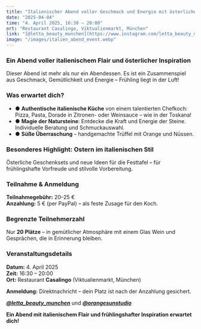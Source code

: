 ```yaml
---
title: "Italienischer Abend voller Geschmack und Energie mit österlicher Stimmung"
date: "2025-04-04"
time: "4. April 2025, 16:30 – 20:00"
ort: "Restaurant Casalingo, Viktualienmarkt, München"
link: "[@letta_beauty_munchen](https://www.instagram.com/letta_beauty_munchen), [@orangesunstudio](https://www.instagram.com/orangesunstudio)"
image: "/images/italien_abend_event.webp"
---
```


### Ein Abend voller italienischem Flair und österlicher Inspiration

Dieser Abend ist mehr als nur ein Abendessen. Es ist ein Zusammenspiel aus Geschmack, Gemütlichkeit und Energie – Frühling liegt in der Luft!

### Was erwartet dich?
- ● **Authentische italienische Küche** von einem talentierten Chefkoch: Pizza, Pasta, Dorade in Zitronen- oder Weinsauce – wie in der Toskana!
- ● **Magie der Natursteine**: Entdecke die Kraft und Energie der Steine. Individuelle Beratung und Schmuckauswahl.
- ● **Süße Überraschung** – handgemachte Trüffel mit Orange und Nüssen.

### Besonderes Highlight: Ostern im italienischen Stil
Österliche Geschenksets und neue Ideen für die Festtafel – für frühlingshafte Vorfreude und stilvolle Vorbereitung.

### Teilnahme & Anmeldung
**Teilnahmegebühr:** 20–25 €  
**Anzahlung:** 5 € (per PayPal) – als feste Zusage für den Koch.

### Begrenzte Teilnehmerzahl
Nur **20 Plätze** – in gemütlicher Atmosphäre mit einem Glas Wein und Gesprächen, die in Erinnerung bleiben.

### **Veranstaltungsdetails**
**Datum:** 4. April 2025  
**Zeit:** 16:30 – 20:00  
**Ort:** Restaurant **Casalingo** (Viktualienmarkt, München)

**Anmeldung:** Direktnachricht – dein Platz ist nach der Anzahlung gesichert.

***[@letta_beauty_munchen](https://www.instagram.com/letta_viletta?igsh=MXhlcGcyZGM0enl0Yw==)*** und ***[@orangesunstudio](https://www.instagram.com/orangesunstudio)***

**Ein Abend mit italienischem Flair und frühlingshafter Inspiration erwartet dich!**
